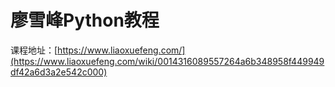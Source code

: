 # 廖雪峰Python教程

课程地址：[https://www.liaoxuefeng.com/](https://www.liaoxuefeng.com/wiki/0014316089557264a6b348958f449949df42a6d3a2e542c000)

